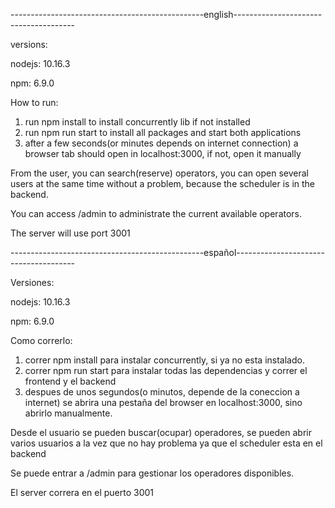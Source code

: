 ------------------------------------------------english--------------------------------------

versions:

nodejs: 10.16.3

npm: 6.9.0


How to run:
1) run npm install to install concurrently lib if not installed
2) run npm run start to install all packages and start both applications
3) after a few seconds(or minutes depends on internet connection) a browser tab should open in localhost:3000, if not, open it manually

From the user, you can search(reserve) operators, you can open several users at the same time without a problem, because the scheduler is in the backend.

You can access /admin to administrate the current available operators.

The server will use port 3001

------------------------------------------------español--------------------------------------

Versiones:

nodejs: 10.16.3

npm: 6.9.0


Como correrlo:
1) correr npm install para instalar concurrently, si ya no esta instalado.
2) correr npm run start para instalar todas las dependencias y correr el frontend y el backend
3) despues de unos segundos(o minutos, depende de la coneccion a internet) se abrira una pestaña del browser en localhost:3000, sino abrirlo manualmente.

Desde el usuario se pueden buscar(ocupar) operadores, se pueden abrir varios usuarios a la vez que no hay problema ya que el scheduler esta en el backend

Se puede entrar a /admin para gestionar los operadores disponibles.

El server correra en el puerto 3001
